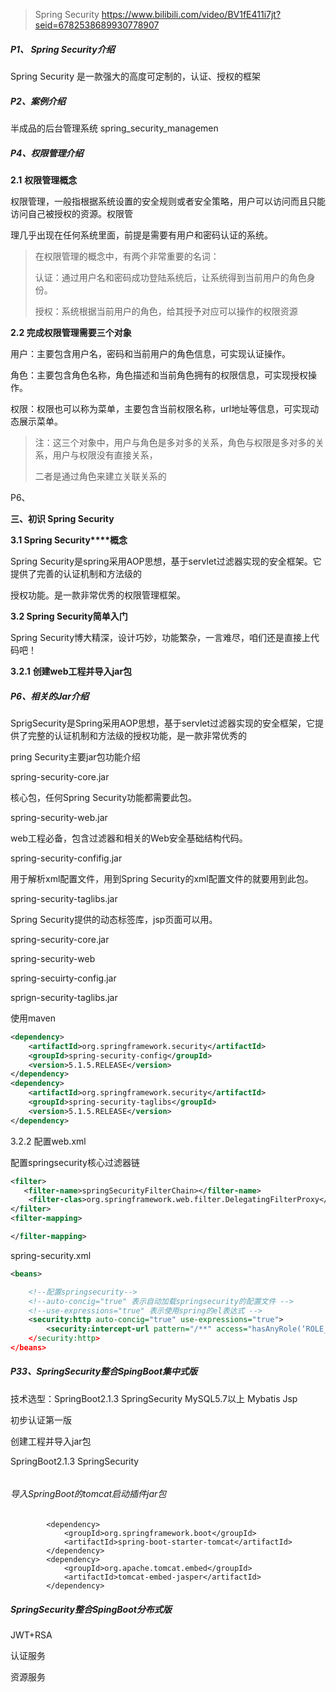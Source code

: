 > Spring Security  https://www.bilibili.com/video/BV1fE411i7jt?seid=6782538689930778907



##### P1、 Spring Security介绍 

Spring Security 是一款强大的高度可定制的，认证、授权的框架



##### P2、案例介绍

半成品的后台管理系统 spring_security_managemen



##### P4、权限管理介绍

**2.1** **权限管理概念**

权限管理，一般指根据系统设置的安全规则或者安全策略，用户可以访问而且只能访问自己被授权的资源。权限管

理几乎出现在任何系统里面，前提是需要有用户和密码认证的系统。

> 在权限管理的概念中，有两个非常重要的名词：
>
> 认证：通过用户名和密码成功登陆系统后，让系统得到当前用户的角色身份。
>
> 授权：系统根据当前用户的角色，给其授予对应可以操作的权限资源

**2.2 完成权限管理需要三个对象**

用户：主要包含用户名，密码和当前用户的角色信息，可实现认证操作。

角色：主要包含角色名称，角色描述和当前角色拥有的权限信息，可实现授权操作。

权限：权限也可以称为菜单，主要包含当前权限名称，url地址等信息，可实现动态展示菜单。

> 注：这三个对象中，用户与角色是多对多的关系，角色与权限是多对多的关系，用户与权限没有直接关系，
>
> 二者是通过角色来建立关联关系的

P6、



**三、初识 Spring Security**

**3.1 Spring Security****概念**

Spring Security是spring采用AOP思想，基于servlet过滤器实现的安全框架。它提供了完善的认证机制和方法级的

授权功能。是一款非常优秀的权限管理框架。

**3.2 Spring Security简单入门**

Spring Security博大精深，设计巧妙，功能繁杂，一言难尽，咱们还是直接上代码吧！

**3.2.1** **创建web工程并导入jar包**

##### P6、相关的Jar介绍

SprigSecurity是Spring采用AOP思想，基于servlet过滤器实现的安全框架，它提供了完整的认证机制和方法级的授权功能，是一款非常优秀的

pring Security主要jar包功能介绍

spring-security-core.jar

核心包，任何Spring Security功能都需要此包。

spring-security-web.jar

web工程必备，包含过滤器和相关的Web安全基础结构代码。

spring-security-confifig.jar

用于解析xml配置文件，用到Spring Security的xml配置文件的就要用到此包。

spring-security-taglibs.jar

Spring Security提供的动态标签库，jsp页面可以用。

spring-security-core.jar

spring-security-web

spring-secuirty-config.jar

sprign-security-taglibs.jar



使用maven

```xml
<dependency>
	<artifactId>org.springframework.security</artifactId>
    <groupId>spring-security-config</groupId>
    <version>5.1.5.RELEASE</version>
</dependency>
<dependency>
	<artifactId>org.springframework.security</artifactId>
    <groupId>spring-security-taglibs</groupId>
    <version>5.1.5.RELEASE</version>
</dependency>
```



3.2.2 配置web.xml

配置springsecurity核心过滤器链

```xml
<filter>
   <filter-name>springSecurityFilterChain></filter-name>
    <filter-clas>org.springframework.web.filter.DelegatingFilterProxy</filter-clas>
</filter>
<filter-mapping>

</filter-mapping>
```

spring-security.xml

```xml
<beans>

    <!--配置springsecurity-->
    <!--auto-concig="true" 表示自动加载springsecurity的配置文件 -->
    <!--use-expressions="true" 表示使用spring的el表达式 -->
    <security:http auto-concig="true" use-expressions="true">
        <security:intercept-url pattern="/**" access="hasAnyRole(‘ROLE_USER’)"
    </security:http>
</beans>
```





##### P33、SpringSecurity整合SpingBoot集中式版

技术选型：SpringBoot2.1.3 SpringSecurity MySQL5.7以上 Mybatis Jsp

初步认证第一版

创建工程并导入jar包

SpringBoot2.1.3 SpringSecurity

```xml

```



###### 导入SpringBoot的tomcat启动插件jar包

```
        <dependency>
            <groupId>org.springframework.boot</groupId>
            <artifactId>spring-boot-starter-tomcat</artifactId>
        </dependency>
        <dependency>
            <groupId>org.apache.tomcat.embed</groupId>
            <artifactId>tomcat-embed-jasper</artifactId>
        </dependency>
```



##### SpringSecurity整合SpingBoot分布式版

JWT+RSA

认证服务

资源服务
